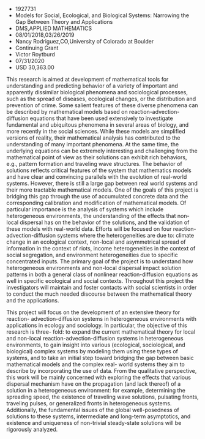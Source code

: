 
* 1927731
* Models for Social, Ecological, and Biological Systems: Narrowing the Gap Between Theory and Applications
* DMS,APPLIED MATHEMATICS
* 08/01/2018,03/26/2019
* Nancy Rodriguez,CO,University of Colorado at Boulder
* Continuing Grant
* Victor Roytburd
* 07/31/2020
* USD 30,363.00

This research is aimed at development of mathematical tools for understanding
and predicting behavior of a variety of important and apparently dissimilar
biological phenomena and sociological processes, such as the spread of diseases,
ecological changes, or the distribution and prevention of crime. Some salient
features of these diverse phenomena can be described by mathematical models
based on reaction-advection-diffusion equations that have been used extensively
to investigate fundamental and ubiquitous phenomena in several areas of biology,
and more recently in the social sciences. While these models are simplified
versions of reality, their mathematical analysis has contributed to the
understanding of many important phenomena. At the same time, the underlying
equations can be extremely interesting and challenging from the mathematical
point of view as their solutions can exhibit rich behaviors, e.g., pattern
formation and traveling wave structures. The behavior of solutions reflects
critical features of the system that mathematics models and have clear and
convincing parallels with the evolution of real-world systems. However, there is
still a large gap between real world systems and their more tractable
mathematical models. One of the goals of this project is bridging this gap
through the use of accumulated concrete data and the corresponding calibration
and modification of mathematical models. Of particular importance is the
analysis of systems which include heterogeneous environments, the understanding
of the effects that non-local dispersal has on the behavior of the solutions,
and the validation of these models with real-world data. Efforts will be focused
on four reaction-advection-diffusion systems where the heterogeneities are due
to: climate change in an ecological context, non-local and asymmetrical spread
of information in the context of riots, income heterogeneities in the context of
social segregation, and environment heterogeneities due to specific concentrated
inputs. The primary goal of the project is to understand how heterogeneous
environments and non-local dispersal impact solution patterns in both a general
class of nonlinear reaction-diffusion equations as well in specific ecological
and social contexts. Throughout this project the investigators will maintain and
foster contacts with social scientists in order to conduct the much needed
discourse between the mathematical theory and the applications.

This project will focus on the development of an extensive theory for reaction-
advection-diffusion systems in heterogeneous environments with applications in
ecology and sociology. In particular, the objective of this research is three-
fold: to expand the current mathematical theory for local and non-local
reaction-advection-diffusion systems in heterogeneous environments, to gain
insight into various (ecological, sociological, and biological) complex systems
by modeling them using these types of systems, and to take an initial step
toward bridging the gap between basic mathematical models and the complex real-
world systems they aim to describe by incorporating the use of data. From the
qualitative perspective, this work will be mainly concerned with exploring the
effects that various dispersal mechanism have on the propagation (and lack
thereof) of a solution in a heterogeneous environment: for example, determining
the spreading speed, the existence of traveling wave solutions, pulsating
fronts, traveling pulses, or generalized fronts in heterogeneous systems.
Additionally, the fundamental issues of the global well-posedness of solutions
to these systems, intermediate and long-term asymptotics, and existence and
uniqueness of non-trivial steady-state solutions will be rigorously analyzed.
